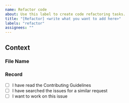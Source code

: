 ```yaml
---
name: Refactor code
about: Use this label to create code refactoring tasks.
title: "[Refactor] <write what you want to add here>"
labels: "refactor"
assignees: ""
---
```


## Context
<!-- What is the current structure and why is it a problem? -->

### File Name
<!-- Enter the path to the file or files that you want to refactor.

for example: `django_project/blog/views.py` -->

### Record

- [ ] I have read the Contributing Guidelines
- [ ] I have searched the issues for a similar request
- [ ] I want to work on this issue
